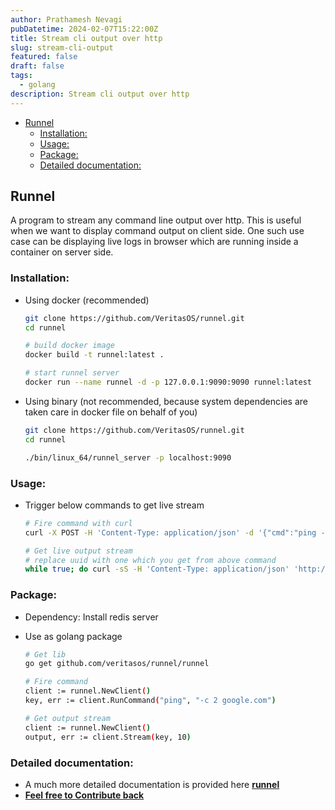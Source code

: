 ```yaml
---
author: Prathamesh Nevagi
pubDatetime: 2024-02-07T15:22:00Z
title: Stream cli output over http
slug: stream-cli-output
featured: false
draft: false
tags:
  - golang
description: Stream cli output over http
---
```


<!--toc:start-->
- [Runnel](#runnel)
  - [Installation:](#installation)
  - [Usage:](#usage)
  - [Package:](#package)
  - [Detailed documentation:](#detailed-documentation)
<!--toc:end-->

## Runnel
A program to stream any command line output over http. This is useful when we want to display command output on client side. One such use case can be displaying live logs in browser which are running inside a container on server side.

### Installation:
- Using docker (recommended)

  ```bash
  git clone https://github.com/VeritasOS/runnel.git
  cd runnel

  # build docker image
  docker build -t runnel:latest .

  # start runnel server
  docker run --name runnel -d -p 127.0.0.1:9090:9090 runnel:latest
  ```

- Using binary (not recommended, because system dependencies are taken care in docker file on behalf of you)

  ```bash
  git clone https://github.com/VeritasOS/runnel.git
  cd runnel

  ./bin/linux_64/runnel_server -p localhost:9090
  ```

### Usage:
- Trigger below commands to get live stream

  ```bash
  # Fire command with curl
  curl -X POST -H 'Content-Type: application/json' -d '{"cmd":"ping -c 3 google.com"}' http://localhost:9090/command

  # Get live output stream
  # replace uuid with one which you get from above command
  while true; do curl -sS -H 'Content-Type: application/json' 'http://localhost:9090/stream/fd4b1a38-94f4-4eba-80e7-50578ac4baae' | jq '.response'; done
  ```

### Package:
- Dependency: Install redis server
- Use as golang package

  ```bash
  # Get lib
  go get github.com/veritasos/runnel/runnel

  # Fire command
  client := runnel.NewClient()
  key, err := client.RunCommand("ping", "-c 2 google.com")

  # Get output stream
  client := runnel.NewClient()
  output, err := client.Stream(key, 10)
  ```

### Detailed documentation:
- A much more detailed documentation is provided here [**runnel**](https://github.com/VeritasOS/runnel)
- [**Feel free to Contribute back**](https://github.com/VeritasOS/runnel)
